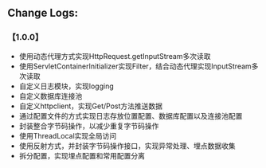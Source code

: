 

## Change Logs:

### **【1.0.0】**

- 使用动态代理方式实现HttpRequest.getInputStream多次读取
- 使用ServletContainerInitializer实现Filter，结合动态代理实现InputStream多次读取
- 自定义日志模块，实现logging
- 自定义数据库连接池
- 自定义httpclient，实现Get/Post方法推送数据
- 通过配置文件的方式实现日志存放位置配置、数据库配置以及连接池配置
- 封装整合字节码操作，以减少重复字节码操作
- 使用ThreadLocal实现全局访问
- 使用反射方式，并封装字节码操作接口，实现异常处理、埋点数据收集
- 拆分配置，实现埋点配置和常用配置分离